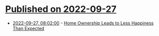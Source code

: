 # [Published on 2022-09-27](index.md)

* [2022-09-27, 08:02:00](https://soylentnews.org/article.pl?sid=22/09/26/173244&from=rss) - [Home Ownership Leads to Less Happiness Than Expected](https://soylentnews.org/article.pl?sid=22/09/26/173244&from=rss)
